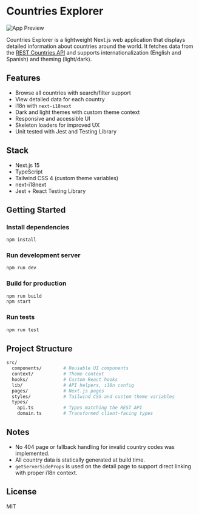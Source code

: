 # Countries Explorer

![App Preview](/tablet_ex.png)

Countries Explorer is a lightweight Next.js web application that displays detailed information about countries around the world. It fetches data from the [REST Countries API](https://restcountries.com/) and supports internationalization (English and Spanish) and theming (light/dark).

## Features

- Browse all countries with search/filter support
- View detailed data for each country
- i18n with `next-i18next`
- Dark and light themes with custom theme context
- Responsive and accessible UI
- Skeleton loaders for improved UX
- Unit tested with Jest and Testing Library

## Stack

- Next.js 15
- TypeScript
- Tailwind CSS 4 (custom theme variables)
- next-i18next
- Jest + React Testing Library

## Getting Started

### Install dependencies

```bash
npm install
```

### Run development server

```bash
npm run dev
```

### Build for production

```bash
npm run build
npm start
```

### Run tests

```bash
npm run test
```

## Project Structure

```bash
src/
  components/        # Reusable UI components
  context/           # Theme context
  hooks/             # Custom React hooks
  lib/               # API helpers, i18n config
  pages/             # Next.js pages
  styles/            # Tailwind CSS and custom theme variables
  types/
    api.ts           # Types matching the REST API
    domain.ts        # Transformed client-facing types
```

## Notes

- No 404 page or fallback handling for invalid country codes was implemented.
- All country data is statically generated at build time.
- `getServerSideProps` is used on the detail page to support direct linking with proper i18n context.

## License

MIT
